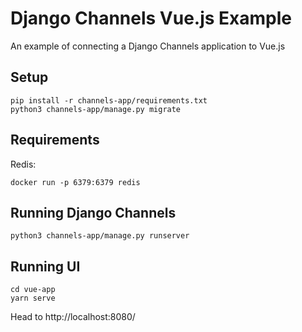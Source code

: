 # Django Channels Vue.js Example

An example of connecting a Django Channels application to Vue.js

## Setup

    pip install -r channels-app/requirements.txt
    python3 channels-app/manage.py migrate

## Requirements

Redis:

    docker run -p 6379:6379 redis

## Running Django Channels

    python3 channels-app/manage.py runserver

## Running UI

    cd vue-app
    yarn serve

Head to http://localhost:8080/
